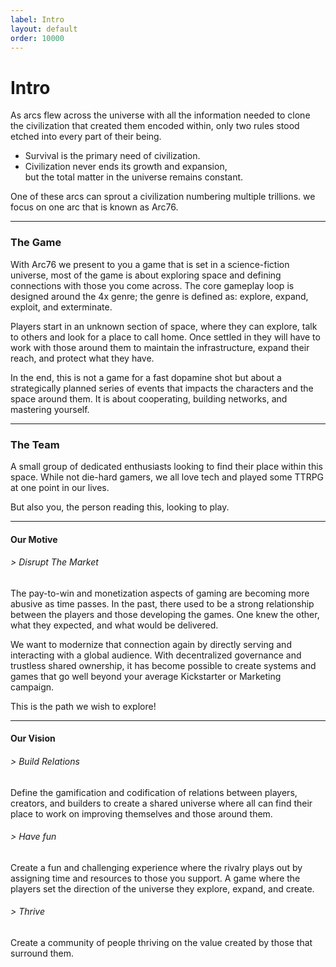 ```yaml
---
label: Intro
layout: default
order: 10000
---
```

# Intro

As arcs flew across the universe with all the information needed to clone the civilization that created them encoded within, only two rules stood etched into every part of their being.

* Survival is the primary need of civilization.
* Civilization never ends its growth and expansion, <br />
  but the total matter in the universe remains constant.

One of these arcs can sprout a civilization numbering multiple trillions. we focus on one arc that is known as Arc76.

---
### The Game

With Arc76 we present to you a game that is set in a science-fiction universe, most of the game is about exploring space and defining connections with those you come across. The core gameplay loop is designed around the 4x genre; the genre is defined as: explore, expand, exploit, and exterminate. 

Players start in an unknown section of space, where they can explore, talk to others and look for a place to call home. Once settled in they will have to work with those around them to maintain the infrastructure, expand their reach, and protect what they have.

In the end, this is not a game for a fast dopamine shot but about a strategically planned series of events that impacts the characters and the space around them. It is about cooperating, building networks, and mastering yourself.

---
### The Team

A small group of dedicated enthusiasts looking to find their place within this space. While not die-hard gamers, we all love tech and played some TTRPG at one point in our lives.

But also you, the person reading this, looking to play.

---
#### Our Motive

###### > Disrupt The Market

The pay-to-win and monetization aspects of gaming are becoming more abusive as time passes. In the past, there used to be a strong relationship between the players and those developing the games. One knew the other, what they expected, and what would be delivered.

We want to modernize that connection again by directly serving and interacting with a global audience. With decentralized governance and trustless shared ownership, it has become possible to create systems and games that go well beyond your average Kickstarter or Marketing campaign.

This is the path we wish to explore!

---
#### Our Vision

###### > Build Relations

Define the gamification and codification of relations between players, creators, and builders to create a shared universe where all can find their place to work on improving themselves and those around them.

###### > Have fun

Create a fun and challenging experience where the rivalry plays out by assigning time and resources to those you support. A game where the players set the direction of the universe they explore, expand, and create.

###### > Thrive

Create a community of people thriving on the value created by those that surround them.